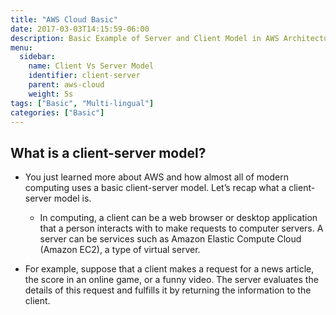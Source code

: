 ```yaml
---
title: "AWS Cloud Basic"
date: 2017-03-03T14:15:59-06:00
description: Basic Example of Server and Client Model in AWS Architecture. 
menu:
  sidebar:
    name: Client Vs Server Model 
    identifier: client-server
    parent: aws-cloud
    weight: 5s
tags: ["Basic", "Multi-lingual"]
categories: ["Basic"]
---
```

## What is a client-server model?
- You just learned more about AWS and how almost all of modern computing uses a basic client-server model. Let’s recap what a client-server model is. 
  - In computing, a client can be a web browser or desktop application that a person interacts with to make requests to computer servers. A server can be services such as Amazon Elastic Compute Cloud (Amazon EC2), a type of virtual server.

- For example, suppose that a client makes a request for a news article, the score in an online game, or a funny video. The server evaluates the details of this request and fulfills it by returning the information to the client.  